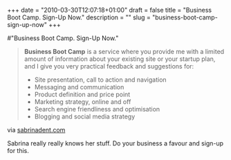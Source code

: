 +++
date = "2010-03-30T12:07:18+01:00"
draft = false
title = "Business Boot Camp. Sign-Up Now."
description = ""
slug = "business-boot-camp-sign-up-now"
+++

#"Business Boot Camp. Sign-Up Now."


 <div class="posterous_bookmarklet_entry">
 <blockquote class="posterous_long_quote"><p><strong>Business Boot Camp</strong> is a service where you provide me with a limited amount of information about your existing site or your startup plan, and I give you very practical feedback and suggestions for:</p>
<ul>
<li>Site presentation, call to action and navigation</li>
<li>Messaging and communication</li>
<li>Product definition and price point</li>
<li>Marketing strategy, online and off</li>
<li>Search engine friendliness and optimisation</li>
<li>Blogging and social media strategy</li></ul></blockquote>

<div class="posterous_quote_citation">via <a href="http://www.sabrinadent.com/2010/03/30/business-boot-camp/">sabrinadent.com</a></div>
 <p>Sabrina really really knows her stuff. Do your business a favour and sign-up for this.</p></div>
 
